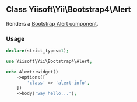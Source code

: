 ## Class Yiisoft\Yii\Bootstrap4\Alert
Renders a [Bootstrap Alert component](https://getbootstrap.com/docs/4.5/components/alerts/).

### Usage

```php
declare(strict_types=1);

use Yiisoft\Yii\Bootstrap4\Alert;

echo Alert::widget()
    ->options([
        'class' => 'alert-info',
    ])
    ->body('Say hello...');
```
